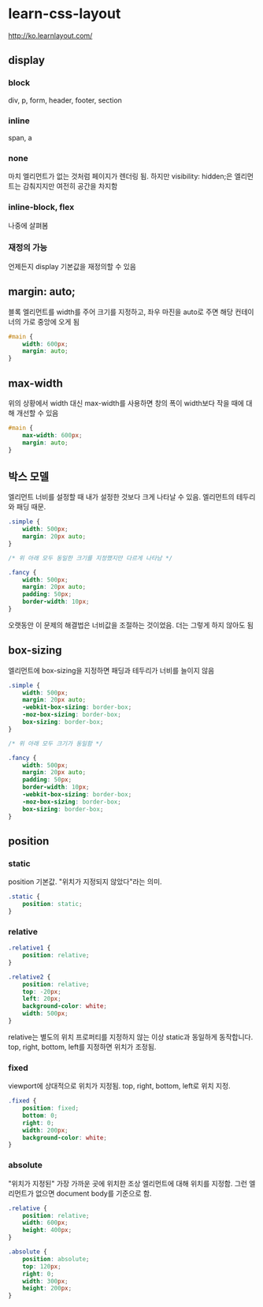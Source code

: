 # learn-css-layout
http://ko.learnlayout.com/

## display

### block
div, p, form, header, footer, section

### inline
span, a

### none
마치 엘리먼트가 없는 것처럼 페이지가 렌더링 됨. 하지만 visibility: hidden;은 엘리먼트는 감춰지지만 여전히 공간을 차지함

### inline-block, flex
나중에 살펴봄

### 재정의 가능
언제든지 display 기본값을 재정의할 수 있음

## margin: auto;
블록 엘리먼트를 width를 주어 크기를 지정하고, 좌우 마진을 auto로 주면 해당 컨테이너의 가로 중앙에 오게 됨
```css
#main {
    width: 600px;
    margin: auto;
}
```

## max-width
위의 상황에서 width 대신 max-width를 사용하면 창의 폭이 width보다 작을 때에 대해 개선할 수 있음
```css
#main {
    max-width: 600px;
    margin: auto;
}
```

## 박스 모델
엘리먼트 너비를 설정할 때 내가 설정한 것보다 크게 나타날 수 있음. 엘리먼트의 테두리와 패딩 때문.
```css
.simple {
    width: 500px;
    margin: 20px auto;
}

/* 위 아래 모두 동일한 크기를 지정했지만 다르게 나타남 */

.fancy {
    width: 500px;
    margin: 20px auto;
    padding: 50px;
    border-width: 10px;
}
```

오랫동안 이 문제의 해결법은 너비값을 조절하는 것이었음. 더는 그렇게 하지 않아도 됨

## box-sizing
엘리먼트에 box-sizing을 지정하면 패딩과 테두리가 너비를 늘이지 않음

```css
.simple {
    width: 500px;
    margin: 20px auto;
    -webkit-box-sizing: border-box;
    -moz-box-sizing: border-box;
    box-sizing: border-box;
}

/* 위 아래 모두 크기가 동일함 */

.fancy {
    width: 500px;
    margin: 20px auto;
    padding: 50px;
    border-width: 10px;
    -webkit-box-sizing: border-box;
    -moz-box-sizing: border-box;
    box-sizing: border-box;
}
```

## position

### static
position 기본값. "위치가 지정되지 않았다"라는 의미.
```css
.static {
    position: static;
}
```

### relative
```css
.relative1 {
    position: relative;
}

.relative2 {
    position: relative;
    top: -20px;
    left: 20px;
    background-color: white;
    width: 500px;
}
```

relative는 별도의 위치 프로퍼티를 지정하지 않는 이상 static과 동일하게 동작합니다.
top, right, bottom, left를 지정하면 위치가 조정됨.

### fixed
viewport에 상대적으로 위치가 지정됨. top, right, bottom, left로 위치 지정.
```css
.fixed {
    position: fixed;
    bottom: 0;
    right: 0;
    width: 200px;
    background-color: white;
}
```

### absolute
"위치가 지정된" 가장 가까운 곳에 위치한 조상 엘리먼트에 대해 위치를 지정함.
그런 엘리먼트가 없으면 document body를 기준으로 함.
```css
.relative {
    position: relative;
    width: 600px;
    height: 400px;
}

.absolute {
    position: absolute;
    top: 120px;
    right: 0;
    width: 300px;
    height: 200px;
}
```
